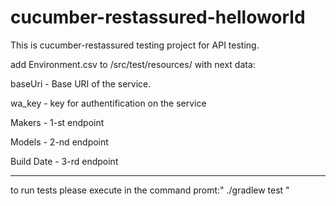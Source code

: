 # cucumber-restassured-helloworld

This is cucumber-restassured testing project for API testing.

add Environment.csv to /src/test/resources/ 
with next data: 


baseUri - Base URI of the service.

wa_key - key for authentification on the service

Makers - 1-st endpoint

Models - 2-nd endpoint

Build Date - 3-rd endpoint
_____________________________________________________________
to run tests please execute in the command promt:" ./gradlew test "
